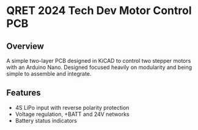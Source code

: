 # QRET 2024 Tech Dev Motor Control PCB

## Overview

A simple two-layer PCB designed in KiCAD to control two stepper motors with an Arduino Nano. Designed focused heavily on modularity and being simple to assemble and integrate.

## Features

* 4S LiPo input with reverse polarity protection
* Voltage regulation, +BATT and 24V networks
* Battery status indicators